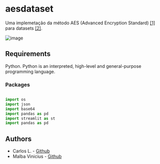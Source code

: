 # aesdataset
Uma implemetação da método AES (Advanced Encryption Standard) [[1]](https://fr.wikipedia.org/wiki/Advanced_Encryption_Standard) para datasets [[2]](https://en.wikipedia.org/wiki/Data_set).

![image](https://github.com/CllsPy/Three-ai/assets/96326019/f18e51cf-0d65-45a0-9e55-2f7af2015149)

## Requirements
Python. Python is an interpreted, high-level and general-purpose programming language.

### Packages

```python

import os
import json
import base64
import pandas as pd
import streamlit as st
import pandas as pd
```

## Authors
- Carlos L. - [Github](https://github.com/CllsPy)
- Malba Vinicius - [Github](https://github.com/MalbaVinicius)

